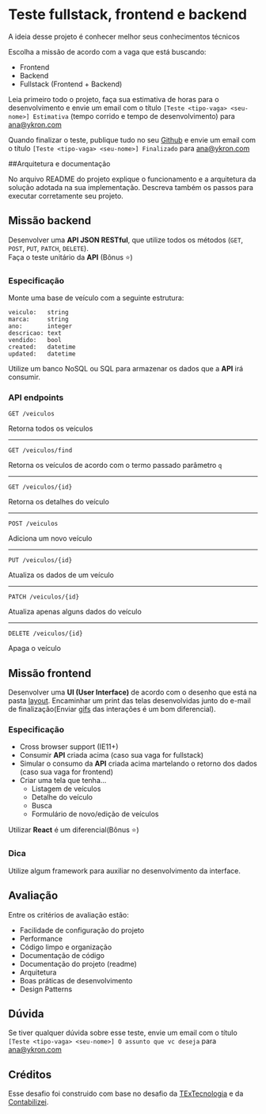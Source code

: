 # Teste fullstack, frontend e backend

A ideia desse projeto é conhecer melhor seus conhecimentos técnicos

Escolha a missão de acordo com a vaga que está buscando:
- Frontend
- Backend
- Fullstack (Frontend + Backend)

Leia primeiro todo o projeto, faça sua estimativa de horas para o desenvolvimento e envie um email com o título `[Teste <tipo-vaga> <seu-nome>] Estimativa` (tempo corrido e tempo de desenvolvimento) para ana@ykron.com

Quando finalizar o teste, publique tudo no seu [Github](https://github.com) e envie um email com o título `[Teste <tipo-vaga> <seu-nome>] Finalizado` para ana@ykron.com

##Arquitetura e documentação

No arquivo README do projeto explique o funcionamento e a arquitetura da solução adotada na sua implementação. Descreva também os passos para executar corretamente seu projeto.

## Missão backend

Desenvolver uma **API JSON RESTful**, que utilize todos os métodos (`GET`, `POST`, `PUT`, `PATCH`, `DELETE`).  
Faça o teste unitário da **API** (Bônus :star:)
### Especificação

Monte uma base de veículo com a seguinte estrutura:

```
veiculo:   string
marca:     string
ano:       integer
descricao: text
vendido:   bool
created:   datetime
updated:   datetime
```

Utilize um banco NoSQL ou SQL para armazenar os dados que a **API** irá consumir.

### API endpoints

`GET /veiculos`

Retorna todos os veículos

---

`GET /veiculos/find`

Retorna os veículos de acordo com o termo passado parâmetro `q`

---

`GET /veiculos/{id}`

Retorna os detalhes do veículo

---

`POST /veiculos`

Adiciona um novo veículo

---

`PUT /veiculos/{id}`

Atualiza os dados de um veículo

---

`PATCH /veiculos/{id}`

Atualiza apenas alguns dados do veículo

---

`DELETE /veiculos/{id}`

Apaga o veículo


## Missão frontend

Desenvolver uma **UI (User Interface)** de acordo com o desenho que está na pasta [layout](https://github.com/TExTecnologia/teste-fullstack/tree/master/layout). Encaminhar um print das telas desenvolvidas junto do e-mail de finalização(Enviar [gifs](https://www.screentogif.com/) das interações é um bom diferencial).

### Especificação

- Cross browser support (IE11+)
- Consumir **API** criada acima (caso sua vaga for fullstack)
- Simular o consumo da **API** criada acima martelando o retorno dos dados (caso sua vaga for frontend)
- Criar uma tela que tenha...
    - Listagem de veículos
    - Detalhe do veículo
    - Busca
    - Formulário de novo/edição de veículos

Utilizar **React** é um diferencial(Bônus :star:)

### Dica

Utilize algum framework para auxiliar no desenvolvimento da interface.


## Avaliação

Entre os critérios de avaliação estão:
- Facilidade de configuração do projeto
- Performance
- Código limpo e organização
- Documentação de código
- Documentação do projeto (readme)
- Arquitetura
- Boas práticas de desenvolvimento
- Design Patterns

## Dúvida

Se tiver qualquer dúvida sobre esse teste, envie um email com o título `[Teste <tipo-vaga> <seu-nome>] O assunto que vc deseja` para ana@ykron.com

## Créditos

Esse desafio foi construido com base no desafio da [TExTecnologia](https://github.com/TExTecnologia/teste-fullstack) e da [Contabilizei](https://github.com/contabilizei/fullstack-java-teste).
